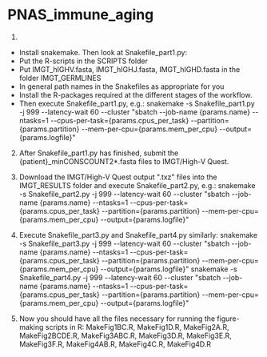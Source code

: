 # PNAS_immune_aging
1) 
* Install snakemake. Then look at  Snakefile_part1.py:
* Put the R-scripts in the SCRIPTS folder
* Put IMGT_hIGHV.fasta, IMGT_hIGHJ.fasta, IMGT_hIGHD.fasta in the folder IMGT_GERMLINES
* In general path names in the Snakefiles as appropriate for you
* Install the R-packages required at the different stages of the workflow.
* Then execute Snakefile_part1.py, e.g.:
snakemake -s Snakefile_part1.py -j 999 --latency-wait 60 --cluster "sbatch --job-name {params.name} --ntasks=1 --cpus-per-task={params.cpus_per_task} --partition={params.partition} --mem-per-cpu={params.mem_per_cpu} --output={params.logfile}"

2) After Snakefile_part1.py has finished, submit the {patient}_minCONSCOUNT2*.fasta files to IMGT/High-V Quest.

3) Download the IMGT/High-V Quest output ".txz" files into the IMGT_RESULTS folder and execute Snakefile_part2.py, e.g.:
snakemake -s Snakefile_part2.py -j 999 --latency-wait 60 --cluster "sbatch --job-name {params.name} --ntasks=1 --cpus-per-task={params.cpus_per_task} --partition={params.partition} --mem-per-cpu={params.mem_per_cpu} --output={params.logfile}"

4) Execute Snakefile_part3.py and Snakefile_part4.py similarly:
snakemake -s Snakefile_part3.py -j 999 --latency-wait 60 --cluster "sbatch --job-name {params.name} --ntasks=1 --cpus-per-task={params.cpus_per_task} --partition={params.partition} --mem-per-cpu={params.mem_per_cpu} --output={params.logfile}"
snakemake -s Snakefile_part4.py -j 999 --latency-wait 60 --cluster "sbatch --job-name {params.name} --ntasks=1 --cpus-per-task={params.cpus_per_task} --partition={params.partition} --mem-per-cpu={params.mem_per_cpu} --output={params.logfile}"

4) Now you should have all the files necessary for running the figure-making scripts in R:
MakeFig1BC.R, MakeFig1D.R, MakeFig2A.R, MakeFig2BCDE.R, MakeFig3ABC.R, MakeFig3D.R, MakeFig3E.R, MakeFig3F.R, MakeFig4AB.R, MakeFig4C.R, MakeFig4D.R
